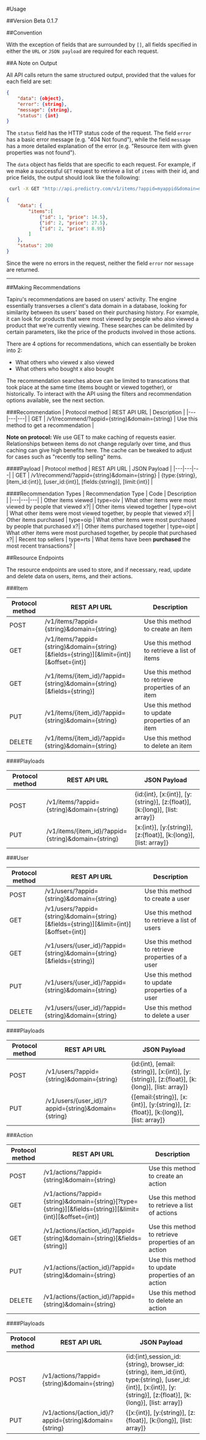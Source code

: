#Usage

##Version
Beta 0.1.7

##Convention

With the exception of fields that are surrounded by `[]`, all fields specified in either the `URL` or `JSON payload` are required for each request.

##A Note on Output

All API calls return the same structured output, provided that the values for each field are set:

```json
{
    "data": {object},
    "error": {string},
    "message": {string},
    "status": {int}
}
```

The `status` field has the HTTP status code of the request. The field `error` has a basic error message (e.g. "404 Not found"), while the field `message` has a more detailed explanation of the error (e.g. "Resource item with given properties was not found").

The `data` object has fields that are specific to each request. For example, if we make a successful `GET` request to retrieve a list of `items` with their id, and price fields, the output should look like the following:

```sh
 curl -X GET "http://api.predictry.com/v1/items/?appid=myappid&domain=myorg&fields=id,price&limit=3"
```

```json
{
    "data": {
        "items":[
            {"id": 1, "price": 14.5},
            {"id": 2, "price": 27.5},
            {"id": 2, "price": 8.95}
        ]
    },
    "status": 200
}
```

Since the were no errors in the request, neither the field `error` nor `message` are returned.


----------


##Making Recommendations

Tapiru's recommendations are based on users' activity. The engine essentially transverses a client's data domain in a database, looking for similarity between its users' based on their purchasing history. For example, it can look for products that were most viewed by people who also viewed a  product that we're currently viewing. These searches can be delimited by certain parameters, like the price of the products involved in those actions. 

There are 4 options for recommendations, which can essentially be broken into 2:

- What others who viewed x also viewed
- What others who bought x also bought

The recommendation searches above can be limited to transcations that took place at the same time (items bought or viewed together), or historically. To interact with the API using the filters and recommendation options available, see the next section.

###Recommendation
| Protocol method | REST API URL  | Description  |
|---|---|---|
| GET | /v1/recommend/?appid={string}&domain={string} | Use this method to get a recommendation | 

**Note on protocol:** We use GET to make caching of requests easier.  Relationships between items do not change regularly over time, and thus caching can give high benefits here. The cache can be tweaked to adjust for cases such as "recently top selling" items.

####Payload
| Protocol method | REST API URL  | JSON Payload  |
|---|---|---|
| GET | /v1/recommend/?appid={string}&domain={string} | {type:{string}, [item_id:{int}], [user_id:{int}], [fields:{string}], [limit:{int}] | 

####Recommendation Types
| Recommendation Type | Code  | Description |
|---|---|---|
| Other items viewed | type=oiv | What other items were most viewed by people that viewed x?| 
| Other items viewed together | type=oivt | What other items were most viewed together, by people that viewed x?| 
| Other items purchased | type=oip | What other items were most purchased by people that purchased x?| 
| Other items purchased together | type=oipt | What other items were most purchased together, by people that purchased x?| 
| Recent top sellers | type=rts | What items have been **purchased** the most recent transactions? |

##Resource Endpoints

The resource endpoints are used to store, and if necessary, read, update and delete data on users, items, and their actions.

###Item

| Protocol method | REST API URL  | Description  |
|---|---|---|
| POST | /v1/items/?appid={string}&domain={string} | Use this method to create an item | 
| GET | /v1/items/?appid={string}&domain={string}[&fields={string}][&limit={int}][&offset={int}] | Use this method to retrieve a list of items |
| GET  |  /v1/items/{item_id}/?appid={string}&domain={string}[&fields={string}] | Use this method to retrieve properties of an item
|  PUT | /v1/items/{item_id}/?appid={string}&domain={string} | Use this method to update properties of an item
|  DELETE | /v1/items/{item_id}/?appid={string}&domain={string} | Use this method to delete an item

####Playloads

| Protocol method | REST API URL  | JSON Payload |
|---|---|---|
| POST | /v1/items/?appid={string}&domain={string} | {id:{int}, [x:{int}], [y:{string}], [z:{float}], [k:{long}], [list: array]}|
| PUT | /v1/items/{item_id}/?appid={string}&domain={string} | [x:{int}], [y:{string}], [z:{float}], [k:{long}], [list: array]}|

###User

| Protocol method | REST API URL  | Description  |
|---|---|---|
| POST | /v1/users/?appid={string}&domain={string} | Use this method to create a user | 
| GET | /v1/users/?appid={string}&domain={string}[&fields={string}][&limit={int}][&offset={int}] | Use this method to retrieve a list of users |
| GET  |  /v1/users/{user_id}/?appid={string}&domain={string}[&fields={string}] | Use this method to retrieve properties of a user
|  PUT | /v1/users/{user_id}/?appid={string}&domain={string} | Use this method to update properties of a user
|  DELETE | /v1/users/{user_id}/?appid={string}&domain={string} | Use this method to delete a user

####Playloads

| Protocol method | REST API URL  | JSON Payload |
|---|---|---|
| POST | /v1/users/?appid={string}&domain={string} | {id:{int}, [email:{string}], [x:{int}], [y:{string}], [z:{float}], [k:{long}], [list: array]}|
| PUT | /v1/users/{user_id}/?appid={string}&domain={string} | {[email:{string}], [x:{int}], [y:{string}], [z:{float}], [k:{long}], [list: array]}|
        
###Action

| Protocol method | REST API URL  | Description  |
|---|---|---|
| POST | /v1/actions/?appid={string}&domain={string} | Use this method to create an action | 
| GET | /v1/actions/?appid={string}&domain={string}[?type={string}][&fields={string}][&limit={int}][&offset={int}] | Use this method to retrieve a list of actions |
| GET  |  /v1/actions/{action_id}/?appid={string}&domain={string}[&fields={string}] | Use this method to retrieve properties of an action
|  PUT | /v1/actions/{action_id}/?appid={string}&domain={string} | Use this method to update properties of an action
|  DELETE | /v1/actions/{action_id}/?appid={string}&domain={string} | Use this method to delete an action
        
####Playloads

| Protocol method | REST API URL  | JSON Payload |
|---|---|---|
| POST | /v1/actions/?appid={string}&domain={string} | {id:{int},session_id:{string}, browser_id:{string}, item_id:{int}, type:{string}, [user_id:{int}], [x:{int}], [y:{string}], [z:{float}], [k:{long}], [list: array]}|
| PUT | /v1/actions/{action_id}/?appid={string}&domain={string} | {[x:{int}], [y:{string}], [z:{float}], [k:{long}], [list: array]}|

